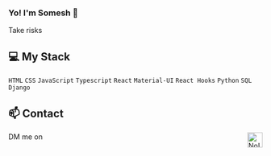 ### Yo! I'm Somesh 🤙  

Take risks

## 💻 My Stack

`HTML` `CSS` `JavaScript` `Typescript` `React` `Material-UI` `React Hooks` `Python` `SQL` `Django` 

## 📫 Contact

 DM me on <a href="https://twitter.com/0somesh" target="_blank">
  <img align="right" alt="NoImage Twitter" width="30px" src="https://img.icons8.com/color/48/000000/twitter.png"/>
</a>

 
